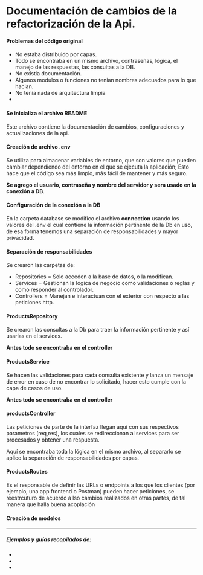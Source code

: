 # Documentación de cambios de la refactorización de la Api.

#### Problemas del código original
* No estaba distribuido por capas.
* Todo se encontraba en un mismo archivo, contraseñas, lógica, el manejo de las respuestas, las consultas a la DB.
* No existia documentación.
* Algunos modulos o funciones no tenian nombres adecuados para lo que hacian.
* No tenia nada de arquitectura limpia
* 

#### Se inicializa el archivo README
Este archivo contiene la documentación de cambios, configuraciones y actualizaciones de la api.


#### Creación de archivo .env
Se utiliza para almacenar variables de entorno, que son valores que pueden cambiar dependiendo del entorno en el que se ejecuta la aplicación; Esto hace que el código sea más limpio, más fácil de mantener y más seguro.

**Se agrego el usuario, contraseña y nombre del servidor y sera usado en la conexión a DB**.


#### Configuración de la conexión a la DB
En la carpeta database se modifico el archivo **connection** usando los valores del .env el cual contiene la información pertinente de la Db en uso, de esa forma tenemos una separación de responsabilidades y mayor privacidad.


#### Separación de responsabilidades
Se crearon las carpetas de: 

* Repositories = Solo acceden a la base de datos, o la modifican.
* Services = Gestionan la lógica de negocio como validaciones o reglas y como responder al controlador.
* Controllers = Manejan e interactuan con el exterior con respecto a las peticiones http.


#### ProductsRepository
Se crearon las consultas a la Db para traer la información pertinente y así usarlas en el services.

**Antes todo se encontraba en el controller**


#### ProductsService
Se hacen las validaciones para cada consulta existente y lanza un mensaje de error en caso de no encontrar lo solicitado, hacer esto cumple con la capa de casos de uso.

**Antes todo se encontraba en el controller**



#### productsController
Las peticiones de parte de la interfaz llegan aquí con sus respectivos parametros (req,res), los cuales se redireccionan al services para ser procesados y obtener una respuesta.

Aquí se encontraba toda la lógica en el mismo archivo, al separarlo se aplico la separación de responsabilidades por capas.


#### ProductsRoutes
Es el responsable de definir las URLs o endpoints a los que los clientes (por ejemplo, una app frontend o Postman) pueden hacer peticiones, se reestrcuturo de acuerdo a lso cambios realizados en otras partes, de tal manera que halla buena acoplación

#### Creación de modelos



---------------------
##### Ejemplos y guías recopilados de:
* 
* 
* 


